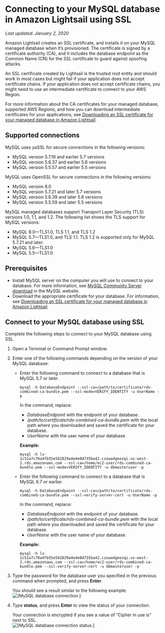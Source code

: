 # Connecting to your MySQL database in Amazon Lightsail using SSL<a name="amazon-lightsail-connecting-to-mysql-database-using-ssl"></a>

 *Last updated: January 2, 2020* 

Amazon Lightsail creates an SSL certificate, and installs it on your MySQL managed database when it’s provisioned\. The certificate is signed by a certificate authority \(CA\), and it includes the database endpoint as the Common Name \(CN\) for the SSL certificate to guard against spoofing attacks\.

An SSL certificate created by Lightsail is the trusted root entity and should work in most cases but might fail if your application does not accept certificate chains\. If your application does not accept certificate chains, you might need to use an intermediate certificate to connect to your AWS Region\.

For more information about the CA certificates for your managed database, supported AWS Regions, and how you can download intermediate certificates for your applications, see [Downloading an SSL certificate for your managed database in Amazon Lightsail](amazon-lightsail-download-ssl-certificate-for-managed-database.md)\.

## Supported connections<a name="mysql-ssl-supported-connections"></a>

MySQL uses yaSSL for secure connections in the following versions:
+ MySQL version 5\.7\.19 and earlier 5\.7 versions
+ MySQL version 5\.6\.37 and earlier 5\.6 versions
+ MySQL version 5\.5\.57 and earlier 5\.5 versions

MySQL uses OpenSSL for secure connections in the following versions:
+ MySQL version 8\.0
+ MySQL version 5\.7\.21 and later 5\.7 versions
+ MySQL version 5\.6\.39 and later 5\.6 versions
+ MySQL version 5\.5\.59 and later 5\.5 versions

MySQL managed databases support Transport Layer Security \(TLS\) versions 1\.0, 1\.1, and 1\.2\. The following list shows the TLS support for MySQL versions:
+ MySQL 8\.0—TLS1\.0, TLS 1\.1, and TLS 1\.2
+ MySQL 5\.7—TLS1\.0, and TLS 1\.1\. TLS 1\.2 is supported only for MySQL 5\.7\.21 and later\.
+ MySQL 5\.6—TLS1\.0
+ MySQL 5\.5—TLS1\.0

## Prerequisites<a name="connecting-to-mysql-ssl-prerequisites"></a>
+ Install MySQL server on the computer you will use to connect to your database\. For more information, see [MySQL Community Server download](https://dev.mysql.com/downloads/mysql/) in the MySQL website\.
+ Download the appropriate certificate for your database\. For information, see [Downloading an SSL certificate for your managed database in Amazon Lightsail](amazon-lightsail-download-ssl-certificate-for-managed-database.md)\.

## Connect to your MySQL database using SSL<a name="connect-to-your-mysql-database-using-ssl"></a>

Complete the following steps to connect to your MySQL database using SSL\.

1. Open a Terminal or Command Prompt window\.

1. Enter one of the following commands depending on the version of your MySQL database:
   + Enter the following command to connect to a database that is MySQL 5\.7 or later\.

     ```
     mysql -h DatabaseEndpoint --ssl-ca=/path/to/certificate/rds-combined-ca-bundle.pem --ssl-mode=VERIFY_IDENTITY -u UserName -p
     ```

     In the command, replace:
     + *DatabaseEndpoint* with the endpoint of your database\.
     + */path/to/certificate/rds\-combined\-ca\-bundle\.pem* with the local path where you downloaded and saved the certificate for your database\.
     + *UserName* with the user name of your database\.

     **Example:**

     ```
     mysql -h ls-1c51a7c70a4fb55e542829a4e4e0d735ba42.czowadgeezqi.us-west-2.rds.amazonaws.com --ssl-ca=/home/ec2-user/rds-combined-ca-bundle.pem --ssl-mode=VERIFY_IDENTITY -u dbmasteruser -p
     ```
   + Enter the following command to connect to a database that is MySQL 6\.7 or earlier\.

     ```
     mysql -h DatabaseEndpoint --ssl-ca=/path/to/certificate/rds-combined-ca-bundle.pem --ssl-verify-server-cert -u UserName -p
     ```

     In the command, replace:
     + *DatabaseEndpoint* with the endpoint of your database\.
     + */path/to/certificate/rds\-combined\-ca\-bundle\.pem* with the local path where you downloaded and saved the certificate for your database\.
     + *UserName* with the user name of your database\.

     **Example:**

     ```
     mysql -h ls-1c51a7c70a4fb55e542829a4e4e0d735ba42.czowadgeezqi.us-west-2.rds.amazonaws.com --ssl-ca=/home/ec2-user/rds-combined-ca-bundle.pem --ssl-verify-server-cert -u dbmasteruser -p
     ```

1. Type the password for the database user you specified in the previous command when prompted, and press **Enter**\.

   You should see a result similar to the following example:  
![\[MySQL database connection.\]](https://d9yljz1nd5001.cloudfront.net/en_us/1490b6b36a8ed9d4b2232825b79c8222/images/amazon-lightsail-mysql-ssl-connection.png)

1. Type **status**, and press **Enter** to view the status of your connection\.

   Your connection is encrypted if you see a value of “Cipher in use is” next to SSL\.  
![\[MySQL database connection status.\]](https://d9yljz1nd5001.cloudfront.net/en_us/1490b6b36a8ed9d4b2232825b79c8222/images/amazon-lightsail-mysql-ssl-status.png)